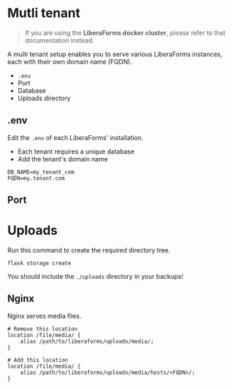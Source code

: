 # Mutli tenant

> If you are using the **LiberaForms docker cluster**, please refer to that documentation instead.

A multi tenant setup enables you to serve various LiberaForms instances, each with their own domain name (FQDN).

* `.env`
* Port
* Database
* Uploads directory


## .env

Edit the `.env` of each LiberaForms' installation.

* Each tenant requires a unique database
* Add the tenant's domain name

```
DB_NAME=my_tenant_com
FQDN=my.tenant.com
```

## Port


# Uploads

Run this command to create the required directory tree.

```
flask storage create
```

You should include the `./uploads` directory in your backups!

## Nginx

Nginx serves media files.

```
# Remove this location
location /file/media/ {
    alias /path/to/liberaforms/uploads/media/;
}

# Add this location
location /file/media/ {
    alias /path/to/liberaforms/uploads/media/hosts/<FQDN>/;
}
```
